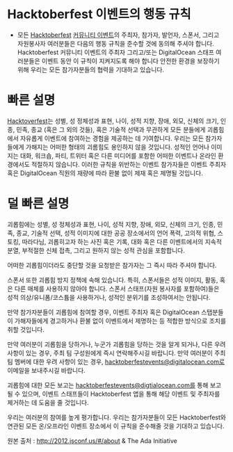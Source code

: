 # Hacktoberfest 이벤트의 행동 규칙
- 모든 [Hacktoberfest](https://hacktoberfest.digitalocean.com) [커뮤니티 이벤트](https://hacktoberfest.digitalocean.com/events)의 주최자, 참가자, 발언자, 스폰서, 그리고 자원봉사자 여러분들은 다음의 행동 규칙을 준수할 것에 동의해 주셔야 합니다. Hacktoberfest 커뮤니티 이벤트의 주최자 그리고/또는 DigitalOcean 스태프 여러분들은 이벤트 동안 이 규칙이 지켜지도록 해야 합니다 안전한 환경을 보장하기 위해 우리는 모든 참가자분들의 협력을 기대하고 있습니다.

# 빠른 설명
[Hacktoverfest](https://hacktoberfest.digitalocean.com)는 성별, 성 정체성과 표현, 나이, 성적 지향, 장애, 외모, 신체의 크기, 인종, 민족, 종교 (혹은 그 외의 것들), 혹은 기술적 선택과 무관하게 모든 분들에게 괴롭힘에서 자유롭게 이벤트에 참여하는 경험을 제공하는 데 기여합니다. 우리는 모든 참가자들에게 가해지는 어떠한 형태의 괴롬힘도 용인하지 않을 것입니다. 성적인 언어나 이미지는 대화, 워크숍, 파티, 트위터 혹은 다른 미디어를 포함한 어떠한 이벤트나 온라인 환경에서도 적절하지 않습니다. 이러한 규칙을 위반하는 이벤트 참가자들은 이벤트 주최자 혹은 DigitalOcean 직원의 재량에 따라 환불 없이 제재 혹은 제명될 것입니다.

# 덜 빠른 설명
괴롭힘에는 성별, 성 정체성과 표현, 나이, 성적 지향, 장애, 외모, 신체의 크기, 인종, 민족, 종교, 기술적 선택, 성적 이미지에 대한 공공 장소에서의 언어 폭력, 고의적 위협, 스토킹, 따라다님, 괴롭히고자 하는 사진 혹은 기록, 대화 혹은 다른 이벤트에서의 지속적 분열, 부적절한 신체 접촉, 그리고 원하지 않는 성적 관심을 포함합니다.

어떠한 괴롭힘이더라도 중단할 것을 요청받은 참가자는 그 즉시 따라 주셔야 합니다.

스폰서 또한 괴롭힘 방지 정책에 속해 있습니다. 특히, 스폰서들은 성적 이미지, 활동, 혹은 다른 매체를 사용하지 않아야 합니다. 스폰서 스태프(자원 봉사자를 포함하여)들은 성적 의상/유니폼/코스튬을 사용하거나, 성적인 분위기를 조성하여서는 안됩니다.

만약 참가자분들이 괴롭힘에 참여할 경우, 이벤트 주최자 혹은 DigitalOcean 스탭분들이 가해자들에게 경고하거나 환불 없이 이벤트에서 제명하는 등 적합한 방식으로 조치를 취할 것입니다.

만약 여러분이 괴롭힘을 당하거나, 누군가 괴롭힘을 당하는 것을 알게 되거나, 다른 우려 사항이 있는 경우, 주최 팀 구성원에게 즉시 연락해주시길 바랍니다. 만약 여러분이 주최 팀 멤버에 대한 우려 사항이 있는 경우, hacktoberfestevents@digitalocean.com로 이메일을 보내주시길 바랍니다.

괴롭힘에 대한 모든 보고는 hacktoberfestevents@digtialocean.com를 통해 보고될 수 있으며, 이벤트 스태프들이 Hacktoberfest 앱을 통해 해당 이벤트 및 주최자를 제거하는 데 도움을 줄 것입니다.

우리는 여러분의 참여를 높게 평가합니다. 우리는 참가자분들이 모든 Hacktoberfest와 연관된 모든 온/오프라인 이벤트 장소에서 이 규칙을 준수해줄 것을 기대하고 있습니다.

원본 출처 : http://2012.jsconf.us/#/about & The Ada Initiative